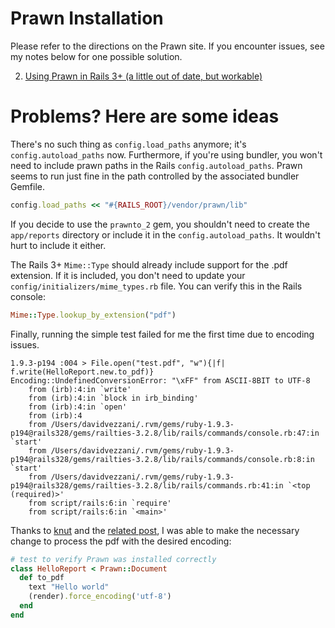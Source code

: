 Prawn Installation
=====

Please refer to the directions on the Prawn site.  If you encounter issues, see my notes below for one possible solution.

2. [Using Prawn in Rails 3+ (a little out of date, but workable)](https://github.com/prawnpdf/prawn/wiki/Using-Prawn-in-Rails-3)


Problems? Here are some ideas
=====

There's no such thing as ```config.load_paths``` anymore; it's ```config.autoload_paths``` now.  Furthermore, if you're using bundler, you won't need to include prawn paths in the Rails ```config.autoload_paths```.  Prawn seems to run just fine in the path controlled by the associated bundler Gemfile.

```ruby
config.load_paths << "#{RAILS_ROOT}/vendor/prawn/lib"
```

If you decide to use the ```prawnto_2``` gem, you shouldn't need to create the ```app/reports``` directory or include it in the ```config.autoload_paths```.  It wouldn't hurt to include it either.

The Rails 3+ ```Mime::Type``` should already include support for the .pdf extension.  If it is included, you don't need to update your ```config/initializers/mime_types.rb``` file.  You can verify this in the Rails console:

```ruby
Mime::Type.lookup_by_extension("pdf")
```

Finally, running the simple test failed for me the first time due to encoding issues.

```
1.9.3-p194 :004 > File.open("test.pdf", "w"){|f| f.write(HelloReport.new.to_pdf)}
Encoding::UndefinedConversionError: "\xFF" from ASCII-8BIT to UTF-8
	from (irb):4:in `write'
	from (irb):4:in `block in irb_binding'
	from (irb):4:in `open'
	from (irb):4
	from /Users/davidvezzani/.rvm/gems/ruby-1.9.3-p194@rails328/gems/railties-3.2.8/lib/rails/commands/console.rb:47:in `start'
	from /Users/davidvezzani/.rvm/gems/ruby-1.9.3-p194@rails328/gems/railties-3.2.8/lib/rails/commands/console.rb:8:in `start'
	from /Users/davidvezzani/.rvm/gems/ruby-1.9.3-p194@rails328/gems/railties-3.2.8/lib/rails/commands.rb:41:in `<top (required)>'
	from script/rails:6:in `require'
	from script/rails:6:in `<main>'
```

Thanks to [knut](http://stackoverflow.com/users/676874/knut) and the [related post](http://stackoverflow.com/questions/13003287/encodingundefinedconversionerror), I was able to make the necessary change to process the pdf with the desired encoding:

```ruby
# test to verify Prawn was installed correctly
class HelloReport < Prawn::Document
  def to_pdf
    text "Hello world"
    (render).force_encoding('utf-8')
  end
end
```

